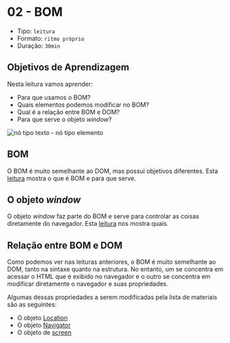 # 02 - BOM

* Tipo: `leitura`
* Formato: `ritmo próprio`
* Duração: `30min`

## Objetivos de Aprendizagem

Nesta leitura vamos aprender:

* Para que usamos o BOM?
* Quais elementos podemos modificar no BOM?
* Qual é a relação entre  BOM e  DOM?
* Para que serve o objeto _window_?

![n&#xF3; tipo texto - n&#xF3; tipo elemento](http://librosweb.es/img/ajax/f0501.gif)

## BOM

O BOM é muito semelhante ao DOM, mas possui objetivos diferentes. Esta [leitura](http://librosweb.es/libro/ajax/capitulo_5.html) mostra o que é BOM e para que serve.

## O objeto _window_

O objeto _window_ faz parte do BOM e serve para controlar as coisas diretamente do navegador. Esta [leitura](http://librosweb.es/libro/ajax/capitulo_5/el_objeto_window.html) nos mostra quais.

## Relação entre BOM e DOM

Como podemos ver nas leituras anteriores, o BOM é muito semelhante ao DOM, tanto na sintaxe quanto na estrutura. No entanto, um se concentra em acessar o HTML que é exibido no navegador e o outro se concentra em modificar diretamente o navegador e suas propriedades.

Algumas dessas propriedades a serem modificadas pela lista de materiais são as seguintes:

* O objeto [Location](http://librosweb.es/libro/ajax/capitulo_5/el_objeto_location.html)
* O objeto [Navigator](http://librosweb.es/libro/ajax/capitulo_5/el_objeto_navigator.html)
* O objeto de [screen](http://librosweb.es/libro/ajax/capitulo_5/el_objeto_screen.html)

